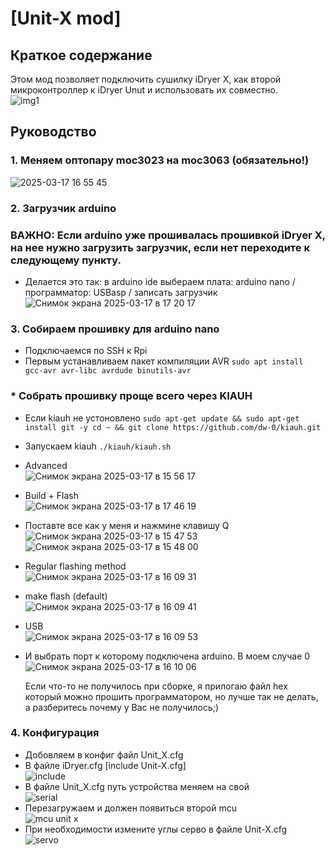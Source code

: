 # [Unit-X mod]
## Краткое содержание
Этом мод позволяет подключить сушилку iDryer X, как второй микроконтроллер к iDryer Unut и использовать их совместно.        
![img1](https://github.com/user-attachments/assets/64693cec-fa60-4c0a-a4d9-ead2b9fab13b)

## Руководство
### 1. Меняем оптопару moc3023 на moc3063 (обязательно!)
![2025-03-17 16 55 45](https://github.com/user-attachments/assets/89123318-d57d-4415-9af9-94d5fb4ae864)


### 2. Загрузчик arduino
   ### ВАЖНО: Если arduino уже прошивалась прошивкой iDryer X, на нее нужно загрузить загрузчик, если нет переходите к следующему пункту.
* Делается это так: в arduino ide выбераем плата: arduino nano / программатор: USBasp / записать загрузчик
   ![Снимок экрана 2025-03-17 в 17 20 17](https://github.com/user-attachments/assets/e9c90d9f-bf44-4221-aa0f-b61343050e36)


### 3. Собираем прошивку для arduino nano   
* Подключаемся по SSH к Rpi 
* Первым устанавливаем пакет компиляции AVR ``` sudo apt install gcc-avr avr-libc avrdude binutils-avr ```
### * Собрать прошивку проще всего через KIAUH  
* Если kiauh не устоновлено   ``` sudo apt-get update && sudo apt-get install git -y cd ~ && git clone https://github.com/dw-0/kiauh.git ```

* Запускаем kiauh ``` ./kiauh/kiauh.sh  ```
  
* Advanced     
  ![Снимок экрана 2025-03-17 в 15 56 17](https://github.com/user-attachments/assets/e8245b6b-e84f-442b-bf40-f4d4e15e1ff3)
* Build + Flash            
  ![Снимок экрана 2025-03-17 в 17 46 19](https://github.com/user-attachments/assets/ae9dd135-2f53-4a5c-817b-507552eb1263)
* Поставте все как у меня и нажмине клавишу Q       
  ![Снимок экрана 2025-03-17 в 15 47 53](https://github.com/user-attachments/assets/903672db-571f-43fc-835d-39e836446643)              
  ![Снимок экрана 2025-03-17 в 15 48 00](https://github.com/user-attachments/assets/9e98375c-f021-486a-a3c2-d0a5947e7512)
* Regular flashing method      
  ![Снимок экрана 2025-03-17 в 16 09 31](https://github.com/user-attachments/assets/baec0df1-4717-4c33-b021-5ca211f4b3cd)
* make flash (default)      
  ![Снимок экрана 2025-03-17 в 16 09 41](https://github.com/user-attachments/assets/c82b8f80-8f4a-41b6-a653-78cb296627f9)
* USB      
  ![Снимок экрана 2025-03-17 в 16 09 53](https://github.com/user-attachments/assets/3a827992-caa3-4213-a041-945f31fa3cdf)
* И выбрать порт к которому подключена arduino. В моем случае 0    
  ![Снимок экрана 2025-03-17 в 16 10 06](https://github.com/user-attachments/assets/8ee0638d-4aae-47b7-b25e-2ef95f2a456a)

  Если что-то не получилось при сборке, я прилогаю файл hex который можно прошить программатором, но лучше так не делать, а разберитесь почему у Вас не получилось;)               

### 4. Конфигурация
* Добовляем в конфиг файл Unit_X.cfg
* В файле iDryer.cfg [include Unit-X.cfg]              
  ![include](https://github.com/user-attachments/assets/6f42c62f-f609-4229-89ec-55c0de3e982c)
* В файле Unit_X.cfg путь устройства меняем на свой              
  ![serial](https://github.com/user-attachments/assets/9f0be9d8-0076-4924-86c9-9a59576b2bd7)
* Перезагружаем и должен появиться второй mcu         
  ![mcu unit x](https://github.com/user-attachments/assets/bba52491-418b-401c-9821-fc4e5bd4c68e)
* При необходимости измените углы серво в файле Unit-X.cfg         
  ![servo](https://github.com/user-attachments/assets/1e48cc00-becc-4687-a405-741d95cfb234)







  

 
